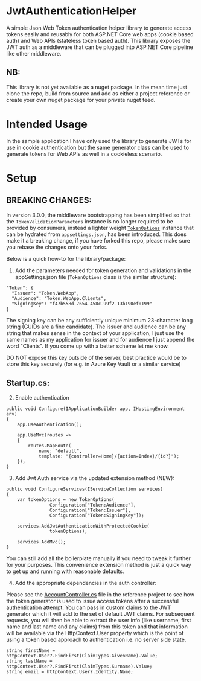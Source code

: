 # JwtAuthenticationHelper

A simple Json Web Token authentication helper library to generate access tokens easily and reusably for both ASP.NET Core web apps (cookie based auth) and Web APIs (stateless token based auth). This library exposes the JWT auth as a middleware that can be plugged into ASP.NET Core pipeline like other middleware.

## NB: 

This library is not yet available as a nuget package. In the mean time just clone the repo, build from source and add as either a project reference or create your own nuget package for your private nuget feed.

# Intended Usage

In the sample application I have only used the library to generate JWTs for use in cookie authentication but the same generator class can be used to generate tokens for Web APIs as well in a cookieless scenario.

# Setup

## BREAKING CHANGES:
In version 3.0.0, the middleware bootstrapping has been simplified so that the `TokenValidationParameters` instance is no longer required to be provided by consumers, instead a lighter weight [`TokenOptions`](https://github.com/explorer14/JwtAuthenticationHelper/blob/master/src/JwtAuthenticationHelper/Types/TokenOptions.cs) instance that can be hydrated from `appsettings.json`, has been introduced. This does make it a breaking change, if you have forked this repo, please make sure you rebase the changes onto your forks.

Below is a quick how-to for the library/package:

1. Add the parameters needed for token generation and validations in the appSettings.json file (`TokenOptions` class is the similar structure):

```
"Token": {
  "Issuer": "Token.WebApp",
  "Audience": "Token.WebApp.Clients",
  "SigningKey": "f47b558d-7654-458c-99f2-13b190ef0199"
}
```

The signing key can be any sufficiently unique minimum 23-character long string (GUIDs are a fine candidate). The issuer and audience can be any string that makes sense in the context of your application, I just use the same names
as my application for issuer and for audience I just append the word "Clients". If you come up with a better scheme let me know.

DO NOT expose this key outside of the server, best practice would be to store this key securely (for e.g. in Azure Key Vault or a similar service)

## Startup.cs:

2. Enable authentication

```
public void Configure(IApplicationBuilder app, IHostingEnvironment env)
{        
    app.UseAuthentication();

    app.UseMvc(routes =>
    {
        routes.MapRoute(
            name: "default",
            template: "{controller=Home}/{action=Index}/{id?}");
    });
}
```
3. Add Jwt Auth service via the updated extension method (NEW):

```
public void ConfigureServices(IServiceCollection services)
{            
	var tokenOptions = new TokenOptions(
                Configuration["Token:Audience"],
                Configuration["Token:Issuer"],
                Configuration["Token:SigningKey"]);

    services.AddJwtAuthenticationWithProtectedCookie(
                tokenOptions);

    services.AddMvc();
}
```

You can still add all the boilerplate manually if you need to tweak it further for your purposes. This convenience extension method is just a quick way to get up and running with reasonable defaults.

4. Add the appropriate dependencies in the auth controller:

Please see the [AccountController.cs](https://github.com/explorer14/JwtAuthenticationHelper/blob/master/src/JwtTokenAuthRefImplementation.Web/Controllers/AccountController.cs#L51) file in the reference project to see how the token generator is used to issue access tokens after a successful authentication attempt. You can pass in custom claims to the JWT generator which it will add to the set of default JWT claims. For subsequent requests, you will then be able to extract the user info (like username, first name and last name and any claims) from this token and that information will be available via the HttpContext.User property which is the point of using a token based approach to authentication i.e. no server side state.

```
string firstName = httpContext.User?.FindFirst(ClaimTypes.GivenName).Value;
string lastName = httpContext.User?.FindFirst(ClaimTypes.Surname).Value;
string email = httpContext.User?.Identity.Name;
```
